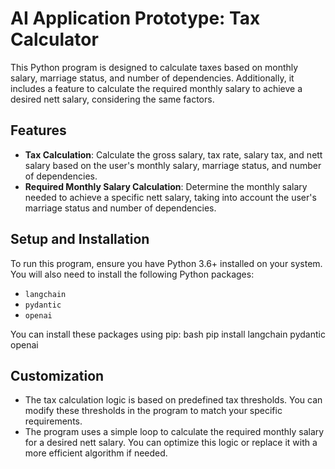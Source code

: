 # AI Application Prototype: Tax Calculator

This Python program is designed to calculate taxes based on monthly salary, marriage status, and number of dependencies. Additionally, it includes a feature to calculate the required monthly salary to achieve a desired nett salary, considering the same factors.

## Features

- **Tax Calculation**: Calculate the gross salary, tax rate, salary tax, and nett salary based on the user's monthly salary, marriage status, and number of dependencies.
- **Required Monthly Salary Calculation**: Determine the monthly salary needed to achieve a specific nett salary, taking into account the user's marriage status and number of dependencies.

## Setup and Installation

To run this program, ensure you have Python 3.6+ installed on your system. You will also need to install the following Python packages:

- `langchain`
- `pydantic`
- `openai`

You can install these packages using pip:
bash pip install langchain pydantic openai


## Customization

- The tax calculation logic is based on predefined tax thresholds. You can modify these thresholds in the program to match your specific requirements.
- The program uses a simple loop to calculate the required monthly salary for a desired nett salary. You can optimize this logic or replace it with a more efficient algorithm if needed.

